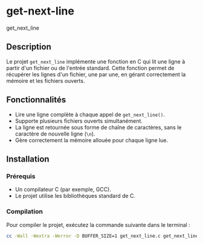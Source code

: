 # get-next-line
get_next_line

## Description

Le projet `get_next_line` implémente une fonction en C qui lit une ligne à partir d'un fichier ou de l'entrée standard. Cette fonction permet de récupérer les lignes d'un fichier, une par une, en gérant correctement la mémoire et les fichiers ouverts.

## Fonctionnalités

- Lire une ligne complète à chaque appel de `get_next_line()`.
- Supporte plusieurs fichiers ouverts simultanément.
- La ligne est retournée sous forme de chaîne de caractères, sans le caractère de nouvelle ligne (`\n`).
- Gère correctement la mémoire allouée pour chaque ligne lue.

## Installation

### Prérequis

- Un compilateur C (par exemple, GCC).
- Le projet utilise les bibliothèques standard de C.

### Compilation

Pour compiler le projet, exécutez la commande suivante dans le terminal :

```bash
cc -Wall -Wextra -Werror -D BUFFER_SIZE=1 get_next_line.c get_next_line_utils.c -g   
